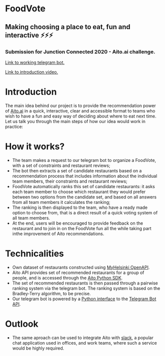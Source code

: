 # FoodVote
## Making choosing a place to eat, fun and interactive ⚡⚡⚡
### Submission for Junction Connected 2020 - Aito.ai challenge.

[Link to working telegram bot.](https://t.me/foodvote_bot)

[Link to introduction video.](https://www.youtube.com/watch?v=e8WGjevAiwI) 

# Introduction
The main idea behind our project is to provide the recommendation power of [Aito.ai](https://aito.ai/) in a quick, interactive, clear and accessible format to teams who wish to have a fun and easy way of deciding about where to eat next time. Let us talk you through the main steps of how our idea would work in practice:


# How it works?
- The team makes a request to our telegram bot to organize a FoodVote, with a set of constraints and restaurant reviews;
- The bot then extracts a set of candidate restaurants based on a recommendation process that includes information about the individual team members, their constraints and restaurant reviews;
- FoodVote automatically ranks this set of candidate restaurants: it asks each team member to choose which restaurant they would prefer between two options from the candidate set, and based on all answers from all team members it calculates the ranking;
- The ranking is then displayed to the team, who have a ready made option to choose from, that is a direct result of a quick voting system of all team members. 
- At the end, users will be encouraged to provide feedback on the restaurant and to join in on the FoodVote fun all the while taking part inthe improvement of Aito recommendations.


# Technicalities
- Own dataset of restaurants constructed using [MyHelsinki OpenAPI](http://open-api.myhelsinki.fi/).
- Aito API provides set of recommended restaurants for a group of people, and is accessed through the [Aito Python SDK](https://aito-python-sdk.readthedocs.io/en/latest/).
- The set of recommended restaurants is then passed through a pairwise ranking system via the telegram bot. The ranking system is based on the Bradley-Terry algorithm, to be precise.
-  Our telegram bot is powered by a [Python interface](https://github.com/python-telegram-bot/python-telegram-bot) to the [Telegram Bot API](https://core.telegram.org/bots/api).


# Outlook 

- The same aproach can be used to integrate Aito with [slack](https://slack.com/intl/en-fi/), a popular chat application used in offices, and work teams, where such a service would be highly required.
